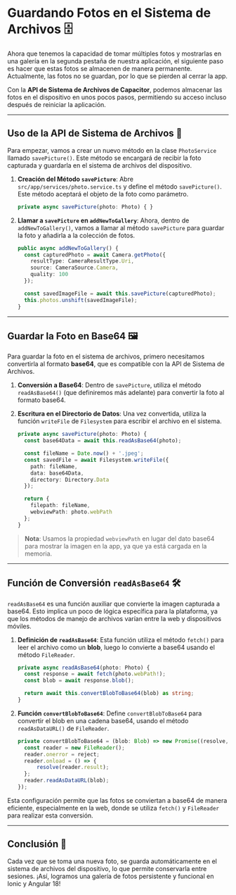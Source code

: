 # Guardando Fotos en el Sistema de Archivos 🗄️

Ahora que tenemos la capacidad de tomar múltiples fotos y mostrarlas en una galería en la segunda pestaña de nuestra aplicación, el siguiente paso es hacer que estas fotos se almacenen de manera permanente. Actualmente, las fotos no se guardan, por lo que se pierden al cerrar la app.

Con la **API de Sistema de Archivos de Capacitor**, podemos almacenar las fotos en el dispositivo en unos pocos pasos, permitiendo su acceso incluso después de reiniciar la aplicación.

---

## Uso de la API de Sistema de Archivos 📂

Para empezar, vamos a crear un nuevo método en la clase `PhotoService` llamado `savePicture()`. Este método se encargará de recibir la foto capturada y guardarla en el sistema de archivos del dispositivo.

1. **Creación del Método `savePicture`**: Abre `src/app/services/photo.service.ts` y define el método `savePicture()`. Este método aceptará el objeto de la foto como parámetro.
   ```typescript
   private async savePicture(photo: Photo) { }
   ```
2. **Llamar a `savePicture` en `addNewToGallery`**: Ahora, dentro de `addNewToGallery()`, vamos a llamar al método `savePicture` para guardar la foto y añadirla a la colección de fotos.
   ```typescript
   public async addNewToGallery() {
     const capturedPhoto = await Camera.getPhoto({
       resultType: CameraResultType.Uri,
       source: CameraSource.Camera,
       quality: 100
     });

     const savedImageFile = await this.savePicture(capturedPhoto);
     this.photos.unshift(savedImageFile);
   }
   ```
---

## Guardar la Foto en Base64 🖼️

Para guardar la foto en el sistema de archivos, primero necesitamos convertirla al formato **base64**, que es compatible con la API de Sistema de Archivos.

1. **Conversión a Base64**: Dentro de `savePicture`, utiliza el método `readAsBase64()` (que definiremos más adelante) para convertir la foto al formato base64.

2. **Escritura en el Directorio de Datos**: Una vez convertida, utiliza la función `writeFile` de `Filesystem` para escribir el archivo en el sistema.
   ```typescript
   private async savePicture(photo: Photo) {
     const base64Data = await this.readAsBase64(photo);

     const fileName = Date.now() + '.jpeg';
     const savedFile = await Filesystem.writeFile({
       path: fileName,
       data: base64Data,
       directory: Directory.Data
     });

     return {
       filepath: fileName,
       webviewPath: photo.webPath
     };
   }
   ```
> **Nota**: Usamos la propiedad `webviewPath` en lugar del dato base64 para mostrar la imagen en la app, ya que ya está cargada en la memoria.

---

## Función de Conversión `readAsBase64` 🛠️

`readAsBase64` es una función auxiliar que convierte la imagen capturada a base64. Esto implica un poco de lógica específica para la plataforma, ya que los métodos de manejo de archivos varían entre la web y dispositivos móviles.

1. **Definición de `readAsBase64`**: Esta función utiliza el método `fetch()` para leer el archivo como un **blob**, luego lo convierte a base64 usando el método `FileReader`.
   ```typescript
   private async readAsBase64(photo: Photo) {
     const response = await fetch(photo.webPath!);
     const blob = await response.blob();

     return await this.convertBlobToBase64(blob) as string;
   }
   ```
2. **Función `convertBlobToBase64`**: Define `convertBlobToBase64` para convertir el blob en una cadena base64, usando el método `readAsDataURL()` de `FileReader`.
   ```typescript
   private convertBlobToBase64 = (blob: Blob) => new Promise((resolve, reject) => {
     const reader = new FileReader();
     reader.onerror = reject;
     reader.onload = () => {
         resolve(reader.result);
     };
     reader.readAsDataURL(blob);
   });
   ```

Esta configuración permite que las fotos se conviertan a base64 de manera eficiente, especialmente en la web, donde se utiliza `fetch()` y `FileReader` para realizar esta conversión.

---

## Conclusión 📌

Cada vez que se toma una nueva foto, se guarda automáticamente en el sistema de archivos del dispositivo, lo que permite conservarla entre sesiones. ¡Así, logramos una galería de fotos persistente y funcional en Ionic y Angular 18!